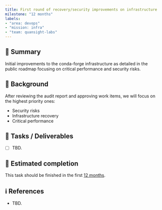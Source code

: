 ```yaml
---
title: First round of recovery/security improvements on infrastructure
milestone: "12 months"
labels:
- "area: devops"
- "mission: infra"
- "team: quansight-labs"
---
```


## 📌 Summary

Initial improvements to the conda-forge infrastructure as detailed in the public
roadmap focusing on critical performance and security risks.

## 📝 Background

After reviewing the audit report and approving work items, we will focus on the highest priority ones:

- Security risks
- Infrastructure recovery
- Critical performance

## 🚀 Tasks / Deliverables

- [ ] TBD.

## 📅 Estimated completion

This task should be finished in the first [12 months](__MILESTONE_URL__).

## ℹ️ References

- TBD.
